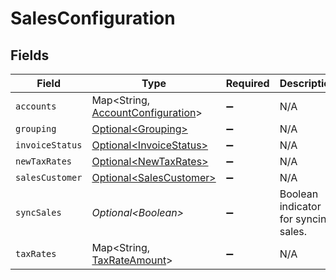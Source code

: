 # SalesConfiguration


## Fields

| Field                                                                                 | Type                                                                                  | Required                                                                              | Description                                                                           |
| ------------------------------------------------------------------------------------- | ------------------------------------------------------------------------------------- | ------------------------------------------------------------------------------------- | ------------------------------------------------------------------------------------- |
| `accounts`                                                                            | Map\<String, [AccountConfiguration](../../models/components/AccountConfiguration.md)> | :heavy_minus_sign:                                                                    | N/A                                                                                   |
| `grouping`                                                                            | [Optional\<Grouping>](../../models/components/Grouping.md)                            | :heavy_minus_sign:                                                                    | N/A                                                                                   |
| `invoiceStatus`                                                                       | [Optional\<InvoiceStatus>](../../models/components/InvoiceStatus.md)                  | :heavy_minus_sign:                                                                    | N/A                                                                                   |
| `newTaxRates`                                                                         | [Optional\<NewTaxRates>](../../models/components/NewTaxRates.md)                      | :heavy_minus_sign:                                                                    | N/A                                                                                   |
| `salesCustomer`                                                                       | [Optional\<SalesCustomer>](../../models/components/SalesCustomer.md)                  | :heavy_minus_sign:                                                                    | N/A                                                                                   |
| `syncSales`                                                                           | *Optional\<Boolean>*                                                                  | :heavy_minus_sign:                                                                    | Boolean indicator for syncing sales.                                                  |
| `taxRates`                                                                            | Map\<String, [TaxRateAmount](../../models/components/TaxRateAmount.md)>               | :heavy_minus_sign:                                                                    | N/A                                                                                   |
